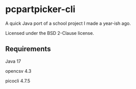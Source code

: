 # pcpartpicker-cli

A quick Java port of a school project I made a year-ish ago.

Licensed under the BSD 2-Clause license.

## Requirements

Java 17

opencsv 4.3

picocli 4.7.5
